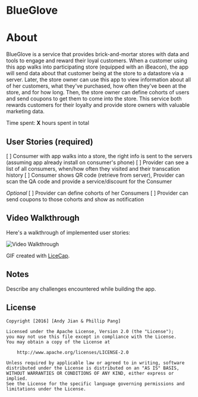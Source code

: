 # BlueGlove

# About
BlueGlove is a service that provides brick-and-mortar stores with data and tools to engage and reward their loyal customers.
When a customer using this app walks into participating store (equipped with an iBeacon), the app will send data about that customer being at the store to a datastore via a server. Later, the store owner can use this app to view information about all of her customers, what they've purchased, how often they've been at the store, and for how long. Then, the store owner can define cohorts of users and send coupons to get them to come into the store. This service both rewards customers for their loyalty and provide store owners with valuable marketing data.

Time spent: **X** hours spent in total

## User Stories (required)
[ ] Consumer with app walks into a store, the right info is sent to the servers (assuming app already install on consumer's phone)
[ ] Provider can see a list of all consumers, when/how often they visited and their transcation history
[ ] Consumer shows QR code (retrieve from server), Provider can scan the QA code and provide a service/discount for the Consumer

*Optional*
[ ] Provider can define cohorts of her Consumers
[ ] Provider can send coupons to those cohorts and show as notification


## Video Walkthrough

Here's a walkthrough of implemented user stories:

<img src='http://i.imgur.com/link/to/your/gif/file.gif' title='Video Walkthrough' width='' alt='Video Walkthrough' />

GIF created with [LiceCap](http://www.cockos.com/licecap/).

## Notes

Describe any challenges encountered while building the app.

## License

    Copyright [2016] [Andy Jian & Phillip Pang]

    Licensed under the Apache License, Version 2.0 (the "License");
    you may not use this file except in compliance with the License.
    You may obtain a copy of the License at

        http://www.apache.org/licenses/LICENSE-2.0

    Unless required by applicable law or agreed to in writing, software
    distributed under the License is distributed on an "AS IS" BASIS,
    WITHOUT WARRANTIES OR CONDITIONS OF ANY KIND, either express or implied.
    See the License for the specific language governing permissions and
    limitations under the License.
